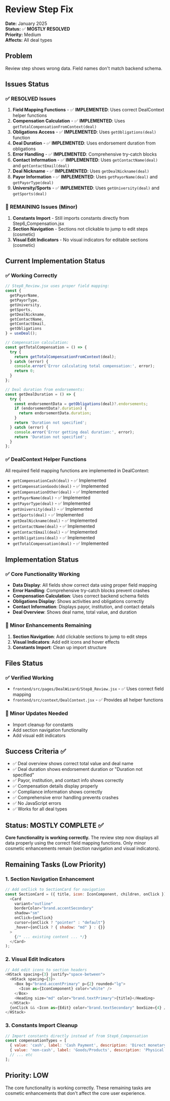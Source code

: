 # Review Step Fix

**Date:** January 2025  
**Status:** ✅ **MOSTLY RESOLVED**  
**Priority:** Medium  
**Affects:** All deal types

## Problem

Review step shows wrong data. Field names don't match backend schema.

## Issues Status

### ✅ RESOLVED Issues
1. **Field Mapping Functions** - ✅ **IMPLEMENTED**: Uses correct DealContext helper functions
2. **Compensation Calculation** - ✅ **IMPLEMENTED**: Uses `getTotalCompensationFromContext(deal)`
3. **Obligations Access** - ✅ **IMPLEMENTED**: Uses `getObligations(deal)` function
4. **Deal Duration** - ✅ **IMPLEMENTED**: Uses endorsement duration from obligations
5. **Error Handling** - ✅ **IMPLEMENTED**: Comprehensive try-catch blocks
6. **Contact Information** - ✅ **IMPLEMENTED**: Uses `getContactName(deal)` and `getContactEmail(deal)`
7. **Deal Nickname** - ✅ **IMPLEMENTED**: Uses `getDealNickname(deal)`
8. **Payor Information** - ✅ **IMPLEMENTED**: Uses `getPayorName(deal)` and `getPayorType(deal)`
9. **University/Sports** - ✅ **IMPLEMENTED**: Uses `getUniversity(deal)` and `getSports(deal)`

### 🔄 REMAINING Issues (Minor)
1. **Constants Import** - Still imports constants directly from Step6_Compensation.jsx
2. **Section Navigation** - Sections not clickable to jump to edit steps (cosmetic)
3. **Visual Edit Indicators** - No visual indicators for editable sections (cosmetic)

## Current Implementation Status

### ✅ Working Correctly
```javascript
// Step8_Review.jsx uses proper field mapping:
const {
  getPayorName,
  getPayorType,
  getUniversity,
  getSports,
  getDealNickname,
  getContactName,
  getContactEmail,
  getObligations
} = useDeal();

// Compensation calculation:
const getTotalCompensation = () => {
  try {
    return getTotalCompensationFromContext(deal);
  } catch (error) {
    console.error('Error calculating total compensation:', error);
    return 0;
  }
};

// Deal duration from endorsements:
const getDealDuration = () => {
  try {
    const endorsementData = getObligations(deal)?.endorsements;
    if (endorsementData?.duration) {
      return endorsementData.duration;
    }
    return 'Duration not specified';
  } catch (error) {
    console.error('Error getting deal duration:', error);
    return 'Duration not specified';
  }
};
```

### ✅ DealContext Helper Functions
All required field mapping functions are implemented in DealContext:
- `getCompensationCash(deal)` - ✅ Implemented
- `getCompensationGoods(deal)` - ✅ Implemented  
- `getCompensationOther(deal)` - ✅ Implemented
- `getPayorName(deal)` - ✅ Implemented
- `getPayorType(deal)` - ✅ Implemented
- `getUniversity(deal)` - ✅ Implemented
- `getSports(deal)` - ✅ Implemented
- `getDealNickname(deal)` - ✅ Implemented
- `getContactName(deal)` - ✅ Implemented
- `getContactEmail(deal)` - ✅ Implemented
- `getObligations(deal)` - ✅ Implemented
- `getTotalCompensation(deal)` - ✅ Implemented

## Implementation Status

### ✅ Core Functionality Working
- **Data Display**: All fields show correct data using proper field mapping
- **Error Handling**: Comprehensive try-catch blocks prevent crashes
- **Compensation Calculation**: Uses correct backend schema fields
- **Obligations Display**: Shows activities and obligations correctly
- **Contact Information**: Displays payor, institution, and contact details
- **Deal Overview**: Shows deal name, total value, and duration

### 🔄 Minor Enhancements Remaining
1. **Section Navigation**: Add clickable sections to jump to edit steps
2. **Visual Indicators**: Add edit icons and hover effects
3. **Constants Import**: Clean up import structure

## Files Status

### ✅ Verified Working
- `frontend/src/pages/DealWizard/Step8_Review.jsx` - ✅ Uses correct field mapping
- `frontend/src/context/DealContext.jsx` - ✅ Provides all helper functions

### 🔄 Minor Updates Needed
- Import cleanup for constants
- Add section navigation functionality
- Add visual edit indicators

## Success Criteria ✅

- ✅ Deal overview shows correct total value and deal name
- ✅ Deal duration shows endorsement duration or "Duration not specified"
- ✅ Payor, institution, and contact info shows correctly
- ✅ Compensation details display properly
- ✅ Compliance information shows correctly
- ✅ Comprehensive error handling prevents crashes
- ✅ No JavaScript errors
- ✅ Works for all deal types

## Status: MOSTLY COMPLETE ✅

**Core functionality is working correctly.** The review step now displays all data properly using the correct field mapping functions. Only minor cosmetic enhancements remain (section navigation and visual indicators).

## Remaining Tasks (Low Priority)

### 1. Section Navigation Enhancement
```javascript
// Add onClick to SectionCard for navigation
const SectionCard = ({ title, icon: IconComponent, children, onClick }) => (
  <Card 
    variant="outline" 
    borderColor="brand.accentSecondary" 
    shadow="sm"
    onClick={onClick}
    cursor={onClick ? "pointer" : "default"}
    _hover={onClick ? { shadow: "md" } : {}}
  >
    {/* ... existing content ... */}
  </Card>
);
```

### 2. Visual Edit Indicators
```javascript
// Add edit icons to section headers
<HStack spacing={3} justify="space-between">
  <HStack spacing={3}>
    <Box bg="brand.accentPrimary" p={2} rounded="lg">
      <Icon as={IconComponent} color="white" />
    </Box>
    <Heading size="md" color="brand.textPrimary">{title}</Heading>
  </HStack>
  {onClick && <Icon as={Edit} color="brand.textSecondary" boxSize={4} />}
</HStack>
```

### 3. Constants Import Cleanup
```javascript
// Import constants directly instead of from Step6_Compensation
const compensationTypes = [
  { value: 'cash', label: 'Cash Payment', description: 'Direct monetary compensation' },
  { value: 'non-cash', label: 'Goods/Products', description: 'Physical items or services' },
  // ... etc
];
```

## Priority: LOW
The core functionality is working correctly. These remaining tasks are cosmetic enhancements that don't affect the core user experience. 